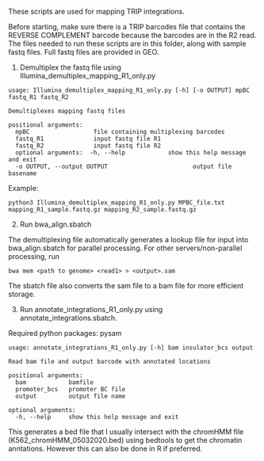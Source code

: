These scripts are used for mapping TRIP integrations. 

Before starting, make sure there is a TRIP barcodes file that contains the REVERSE COMPLEMENT barcode because the barcodes are in the R2 read. The files needed to run these scripts are in this folder, along with sample fastq files. Full fastq files are provided in GEO.

1. Demultiplex the fastq file using Illumina_demultiplex_mapping_R1_only.py

```
usage: Illumina_demultiplex_mapping_R1_only.py [-h] [-o OUTPUT] mpBC fastq_R1 fastq_R2

Demultiplexes mapping fastq files

positional arguments:
  mpBC                  file containing multiplexing barcodes
  fastq_R1              input fastq file R1  
  fastq_R2              input fastq file R2
  optional arguments:  -h, --help            show this help message and exit
  -o OUTPUT, --output OUTPUT                        output file basename

  ```

  Example:

  ```
  python3 Illumina_demultiplex_mapping_R1_only.py MPBC_file.txt mapping_R1_sample.fastq.gz mapping_R2_sample.fastq.gz
  ```

2. Run bwa_align.sbatch

The demultiplexing file automatically generates a lookup file for input into bwa_align.sbatch for parallel processing. For other servers/non-parallel processing, run 

```
bwa mem <path to genome> <read1> > <output>.sam
```
The sbatch file also converts the sam file to a bam file for more efficient storage. 

3. Run annotate_integrations_R1_only.py using annotate_integrations.sbatch. 

Required python packages: pysam 

```
usage: annotate_integrations_R1_only.py [-h] bam insulator_bcs output

Read bam file and output barcode with annotated locations

positional arguments:
  bam            bamfile
  promoter_bcs   promoter BC file
  output         output file name

optional arguments:
  -h, --help     show this help message and exit
```

This generates a bed file that I usually intersect with the chromHMM file (K562_chromHMM_05032020.bed) using bedtools to get the chromatin anntations. However this can also be done in R if preferred. 

